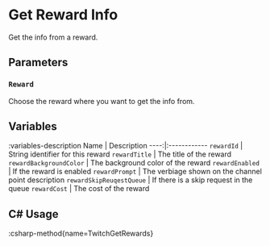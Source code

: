 # Get Reward Info
Get the info from a reward.

## Parameters
### `Reward`
Choose the reward where you want to get the info from.

## Variables
:variables-description
Name | Description
----:|:------------
`rewardId` | String identifier for this reward
`rewardTitle` | The title of the reward
`rewardBackgroundColor` | The background color of the reward
`rewardEnabled` | If the reward is enabled
`rewardPrompt` | The verbiage shown on the channel point description
`rewardSkipReuqestQueue` | If there is a skip request in the queue
`rewardCost` | The cost of the reward

## C# Usage
:csharp-method{name=TwitchGetRewards}